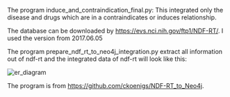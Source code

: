 The program induce_and_contraindication_final.py: This integrated only the disease and drugs which are in a contraindicates or induces relationship. 

The database can be downloaded by https://evs.nci.nih.gov/ftp1/NDF-RT/. I used the version from 2017.06.05

The program prepare_ndf_rt_to_neo4j_integration.py extract all information out of ndf-rt and the integrated data of ndf-rt will look like this:

![er_diagram](https://github.com/ckoenigs/master_database_change/blob/master/import_into_Neo4j/ndf_rt/ndf-rt.png)

The program is from https://github.com/ckoenigs/NDF-RT_to_Neo4j.

